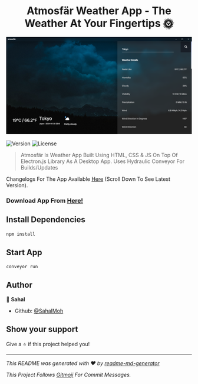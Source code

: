 <h1 align="center">Atmosfär Weather App -  The Weather At Your Fingertips 🌞</h1>

![Atmosfär](./app-image.png)

<p>
  <img src="https://img.shields.io/badge/Version-3.0.1-green?style=for-the-badge" alt="Version" />
  <img src="https://img.shields.io/badge/License-MIT-yellow?style=for-the-badge" alt="License" />
  
</p>

> Atmosfär Is Weather App Built Using HTML, CSS & JS On Top Of Electron.js Library As A Desktop App. Uses Hydraulic Conveyor For Builds/Updates

Changelogs For The App Available [Here](https://adac.vercel.app/) (Scroll Down To See Latest Version).

### Download App From [Here!](https://sahalmoh.github.io/Atmosfar/download.html)

## Install Dependencies

```sh
npm install
```

## Start App

```sh
conveyor run
```

## Author

👤 **Sahal**

* Github: [@SahalMoh](https://github.com/SahalMoh)

## Show your support

Give a ⭐️ if this project helped you!

***
_This README was generated with ❤️ by [readme-md-generator](https://github.com/kefranabg/readme-md-generator)_

_This Project Follows <a href="https://gitmoji.dev/">Gitmoji</a> For Commit Messages._